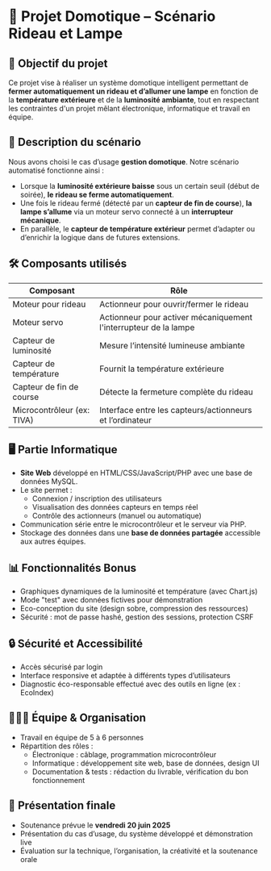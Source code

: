 # 🌙 Projet Domotique – Scénario Rideau et Lampe

## 🎯 Objectif du projet

Ce projet vise à réaliser un système domotique intelligent permettant de **fermer automatiquement un rideau et d’allumer une lampe** en fonction de la **température extérieure** et de la **luminosité ambiante**, tout en respectant les contraintes d'un projet mêlant électronique, informatique et travail en équipe.

## 🧩 Description du scénario

Nous avons choisi le cas d’usage **gestion domotique**. Notre scénario automatisé fonctionne ainsi :

- Lorsque la **luminosité extérieure baisse** sous un certain seuil (début de soirée), **le rideau se ferme automatiquement**.
- Une fois le rideau fermé (détecté par un **capteur de fin de course**), **la lampe s’allume** via un moteur servo connecté à un **interrupteur mécanique**.
- En parallèle, le **capteur de température extérieur** permet d’adapter ou d’enrichir la logique dans de futures extensions.

## 🛠️ Composants utilisés

| Composant                 | Rôle                                                                 |
|--------------------------|----------------------------------------------------------------------|
| Moteur pour rideau        | Actionneur pour ouvrir/fermer le rideau                               |
| Moteur servo              | Actionneur pour activer mécaniquement l'interrupteur de la lampe      |
| Capteur de luminosité     | Mesure l’intensité lumineuse ambiante                                 |
| Capteur de température    | Fournit la température extérieure                                     |
| Capteur de fin de course  | Détecte la fermeture complète du rideau                               |
| Microcontrôleur (ex: TIVA) | Interface entre les capteurs/actionneurs et l’ordinateur              |

## 🖥️ Partie Informatique

- **Site Web** développé en HTML/CSS/JavaScript/PHP avec une base de données MySQL.
- Le site permet :
  - Connexion / inscription des utilisateurs
  - Visualisation des données capteurs en temps réel
  - Contrôle des actionneurs (manuel ou automatique)
- Communication série entre le microcontrôleur et le serveur via PHP.
- Stockage des données dans une **base de données partagée** accessible aux autres équipes.

## 📊 Fonctionnalités Bonus

- Graphiques dynamiques de la luminosité et température (avec Chart.js)
- Mode "test" avec données fictives pour démonstration
- Eco-conception du site (design sobre, compression des ressources)
- Sécurité : mot de passe hashé, gestion des sessions, protection CSRF

## 🔒 Sécurité et Accessibilité

- Accès sécurisé par login
- Interface responsive et adaptée à différents types d’utilisateurs
- Diagnostic éco-responsable effectué avec des outils en ligne (ex : EcoIndex)

## 🧑‍🤝‍🧑 Équipe & Organisation

- Travail en équipe de 5 à 6 personnes
- Répartition des rôles :
  - Électronique : câblage, programmation microcontrôleur
  - Informatique : développement site web, base de données, design UI
  - Documentation & tests : rédaction du livrable, vérification du bon fonctionnement

## 📅 Présentation finale

- Soutenance prévue le **vendredi 20 juin 2025**
- Présentation du cas d’usage, du système développé et démonstration live
- Évaluation sur la technique, l’organisation, la créativité et la soutenance orale
